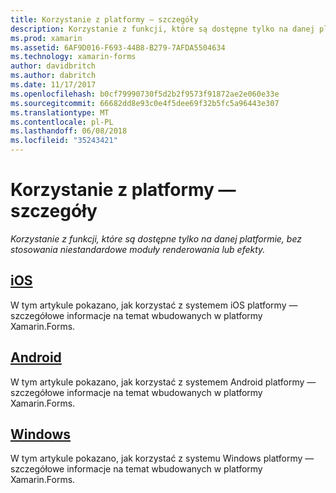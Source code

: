 ```yaml
---
title: Korzystanie z platformy — szczegóły
description: Korzystanie z funkcji, które są dostępne tylko na danej platformie, bez stosowania niestandardowe moduły renderowania lub efekty.
ms.prod: xamarin
ms.assetid: 6AF9D016-F693-44B8-B279-7AFDA5504634
ms.technology: xamarin-forms
author: davidbritch
ms.author: dabritch
ms.date: 11/17/2017
ms.openlocfilehash: b0cf79990730f5d2b2f9573f91872ae2e060e33e
ms.sourcegitcommit: 66682dd8e93c0e4f5dee69f32b5fc5a96443e307
ms.translationtype: MT
ms.contentlocale: pl-PL
ms.lasthandoff: 06/08/2018
ms.locfileid: "35243421"
---
```

# <a name="consuming-platform-specifics"></a>Korzystanie z platformy — szczegóły

_Korzystanie z funkcji, które są dostępne tylko na danej platformie, bez stosowania niestandardowe moduły renderowania lub efekty._

## <a name="iosiosmd"></a>[iOS](ios.md)

W tym artykule pokazano, jak korzystać z systemem iOS platformy — szczegółowe informacje na temat wbudowanych w platformy Xamarin.Forms.

## <a name="androidandroidmd"></a>[Android](android.md)

W tym artykule pokazano, jak korzystać z systemem Android platformy — szczegółowe informacje na temat wbudowanych w platformy Xamarin.Forms.

## <a name="windowswindowsmd"></a>[Windows](windows.md)

W tym artykule pokazano, jak korzystać z systemu Windows platformy — szczegółowe informacje na temat wbudowanych w platformy Xamarin.Forms.

